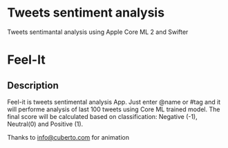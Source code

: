 # Tweets sentiment analysis

Tweets sentimantal analysis using Apple Core ML 2 and Swifter  

# Feel-It




## Description

Feel-it is tweets sentimental analysis App. Just enter @name or #tag and it will performe analysis of last 100 tweets using Core ML trained model. The final score will be calculated based on classification: Negative (-1), Neutral(0) and Positive (1).


Thanks to [info@cuberto.com](mailto://info@cuberto.com) for animation
